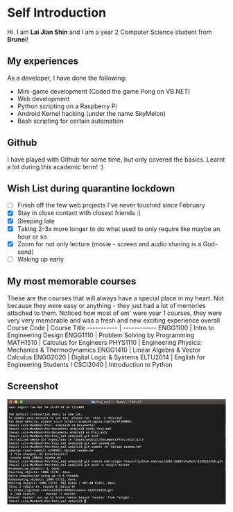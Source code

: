 # Self Introduction
Hi. I am __Lai Jian Shin__ and I am a year 2 Computer Science student from __Brunei__!

## My experiences
As a developer, I have done the following:
- Mini-game development (Coded the game Pong on VB.NET)
- Web development
- Python scripting on a Raspberry Pi
- Android Kernel hacking (under the name SkyMelon)
- Bash scripting for certain automation

## Github
I have played with Github for some time, but only covered the basics. Learnt a lot during this academic term! :)

## Wish List during quarantine lockdown
- [ ] Finish off the few web projects I've never touched since February
- [x] Stay in close contact with closest friends :)
- [x] Sleeping late
- [x] Taking 2-3x more longer to do what used to only require like maybe an hour or so
- [x] Zoom for not only lecture (movie - screen and audio sharing is a God-send)
- [ ] Waking up early

## My most memorable courses
These are the courses that will always have a special place in my heart. Not because they were easy or anything - they just had a lot of memories attached to them. Noticed how most of em' were year 1 courses, they were very very memorable and was a fresh and new exciting experience overall
Course Code | Course Title
----------- | ------------
ENGG1100 | Intro to Engineering Design
ENGG1110 | Problem Solving by Programming
MATH1510 | Calculus for Engineers
PHYS1110 | Engineering Physics: Mechanics & Thermodynamics
ENGG1410 | Linear Algebra & Vector Calculus
ENGG2020 | Digital Logic & Systems
ELTU2014 | English for Engineering Students I
CSCI2040 | Introduction to Python

## Screenshot
![Screenshot Commands](./proj_ms2_screenshot.png)
